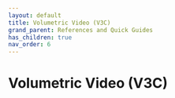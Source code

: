 ```yaml
---
layout: default
title: Volumetric Video (V3C)
grand_parent: References and Quick Guides
has_children: true
nav_order: 6
---
```


# Volumetric Video (V3C)
